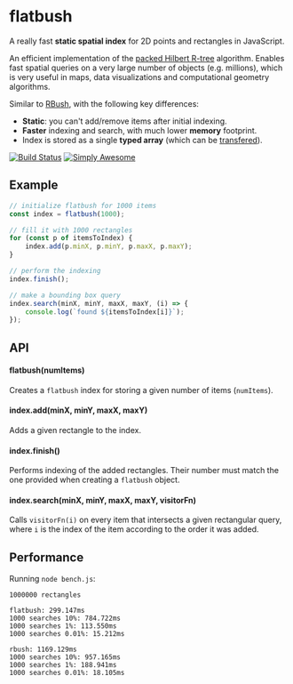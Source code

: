 # flatbush

A really fast **static spatial index** for 2D points and rectangles in JavaScript.

An efficient implementation of the [packed Hilbert R-tree](https://en.wikipedia.org/wiki/Hilbert_R-tree#Packed_Hilbert_R-trees) algorithm. Enables fast spatial queries on a very large number of objects (e.g. millions), which is very useful in maps, data visualizations and computational geometry algorithms.

Similar to [RBush](https://github.com/mourner/rbush), with the following key differences:

- **Static**: you can't add/remove items after initial indexing.
- **Faster** indexing and search, with much lower **memory** footprint.
- Index is stored as a single **typed array** (which can be [transfered](https://developer.mozilla.org/en-US/docs/Web/API/Transferable)).

[![Build Status](https://travis-ci.org/mourner/flatbush.svg?branch=master)](https://travis-ci.org/mourner/flatbush)
[![Simply Awesome](https://img.shields.io/badge/simply-awesome-brightgreen.svg)](https://github.com/mourner/projects)

## Example

```js
// initialize flatbush for 1000 items
const index = flatbush(1000);

// fill it with 1000 rectangles
for (const p of itemsToIndex) {
    index.add(p.minX, p.minY, p.maxX, p.maxY);
}

// perform the indexing
index.finish();

// make a bounding box query
index.search(minX, minY, maxX, maxY, (i) => {
    console.log(`found ${itemsToIndex[i]}`);
});

```

## API

#### flatbush(numItems)

Creates a `flatbush` index for storing a given number of items (`numItems`).

#### index.add(minX, minY, maxX, maxY)

Adds a given rectangle to the index.

#### index.finish()

Performs indexing of the added rectangles.
Their number must match the one provided when creating a `flatbush` object.

#### index.search(minX, minY, maxX, maxY, visitorFn)

Calls `visitorFn(i)` on every item that intersects a given rectangular query,
where `i` is the index of the item according to the order it was added.

## Performance

Running `node bench.js`:

```
1000000 rectangles

flatbush: 299.147ms
1000 searches 10%: 784.722ms
1000 searches 1%: 113.550ms
1000 searches 0.01%: 15.212ms

rbush: 1169.129ms
1000 searches 10%: 957.165ms
1000 searches 1%: 188.941ms
1000 searches 0.01%: 18.105ms
```
